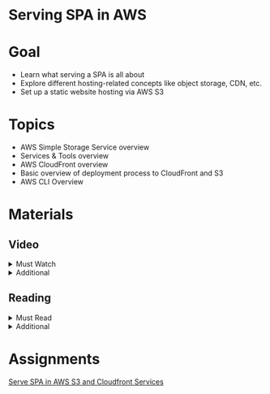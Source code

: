 # Serving SPA in AWS

# Goal

- Learn what serving a SPA is all about
- Explore different hosting-related concepts like object storage, CDN, etc.
- Set up a static website hosting via AWS S3

# Topics

- AWS Simple Storage Service overview
- Services & Tools overview
- AWS CloudFront overview
- Basic overview of deployment process to CloudFront and S3
- AWS CLI Overview

# Materials

## Video

<details>
  <summary>Must Watch</summary>

  The following content provides enough info to complete the task.

  <blockquote>

  <details>
    <summary>In English</summary>

   <blockquote>

   - [AWS Simple storage service (S3) - part1. Introduction](https://videoportal.epam.com/video/GoPjaNyQqBlvyn1d76AN), ~1 mins
   - [AWS Simple storage service (S3) - part2. Basic theory](https://videoportal.epam.com/video/wPQe73OQkA2XOln7Aqnr), ~11 mins
   - [AWS Simple storage service (S3) - part3. Advanced features](https://videoportal.epam.com/video/MRwdYoVgQmdAWB84a3bL), ~13 mins
   - [Website hosting with S3 and CloudFront - part 1](https://videoportal.epam.com/video/lNdwY9xWNBgG96kbay2G), ~4 mins
   - [Website hosting with S3 and CloudFront - part 2. Using AWS Cloud Development Kit (CDK)](https://videoportal.epam.com/video/59pZaAyWXBDLD29laNzq), ~5 mins
   </blockquote>
  </details>

  <details>
    <summary>In Russian</summary>

   <blockquote>

   - [RU Introduction](https://videoportal.epam.com/video/1g5mYRkyL8KMd4oPJWoD), ~3 mins
   - [RU S3 Intro](https://videoportal.epam.com/video/wPQe73vEnLBglxqOJAqn), ~2 mins
   - [RU CloudFront Intro](https://videoportal.epam.com/video/MNnV7g033NDoBklWa0b3), ~4 mins
   - [RU Manual Deployment to S3](https://videoportal.epam.com/video/MRwdYoVggXxDNDr4a3bL), ~16 mins
   - [RU AWS CLI Intro](https://videoportal.epam.com/video/Dj6qaB2WWGqqk06ragPW), ~1 mins
   - [RU Homework](https://videoportal.epam.com/video/Vr9Q7zywwrmgVG9mJMpG), ~3 mins
   </blockquote>
  </details>

  </blockquote>

</details>

<details>
  <summary>Additional</summary>

  The following content provides more info for further studies.

  <blockquote>
  
  <details>
    <summary>In English</summary>
   <blockquote>

   - [Free and Easy guide how to host website on AWS Cloud in 5 minutes](https://youtu.be/4AYF_Vo36sU), ~4mins
   - [AWS S3 Core Concepts](https://www.youtube.com/watch?v=tfU0JEZjcsg), 27 mins
   - [AWS S3 Hands-On Tutorial](https://www.youtube.com/watch?v=XGcoeEyt2UM), ~45 mins
   - [AWS CloudFront Hands-On Tutorial](https://www.youtube.com/watch?v=Vr4N_ZA-uGo), ~15 mins
   - [React App on AWS S3 with Static Hosting + Cloudfront](https://www.youtube.com/watch?v=mls8tiiI3uc), ~35 mins
   </blockquote>
   </details>

  <details>
    <summary>In Russian</summary>
   <blockquote>

   - [RU Serverless Framework Intro](https://videoportal.epam.com/video/4MNVYj1EEMm3Lgv5a0eE), ~2 mins
   - [RU Serverless & CloudFront](https://videoportal.epam.com/video/B9Ry76DWWwVng509Y8xq), ~20 mins
   - [RU Deploy to S3 with serverless](https://videoportal.epam.com/video/elN67KVllzb99gb3JVZz), ~32 mins
   </blockquote>
  </details>
  
  </blockquote>

</details>

## Reading

<details>
  <summary>Must Read</summary>

  The following content provides enough info to complete the task.

  <blockquote>

  - [What is Amazon S3](https://docs.aws.amazon.com/AmazonS3/latest/userguide/Welcome.html)
  - [Getting started with Amazon S3](https://docs.aws.amazon.com/AmazonS3/latest/userguide/GetStartedWithS3.html)
  - [AWS S3 FAQs](https://aws.amazon.com/s3/faqs/)
  - [What is the AWS CDK?](https://docs.aws.amazon.com/cdk/v2/guide/home.html)
  - [Getting started with the AWS CDK](https://docs.aws.amazon.com/cdk/v2/guide/getting_started.html)
  </blockquote>

</details>

<details>
  <summary>Additional</summary>

  The following content provides more info for further studies.

  <blockquote>

  - [Tutorial: Configuring a static website on Amazon S3](https://docs.aws.amazon.com/AmazonS3/latest/userguide/HostingWebsiteOnS3Setup.html)
  - [What AWS service should you use to publish a web site](https://adrianhall.github.io/cloud/2019/01/31/which-aws-service-for-hosting/)
  - [AWS S3 Buckets Overview](https://docs.aws.amazon.com/AmazonS3/latest/userguide/UsingBucket.html)
  - [Pseudo Parameters Reference](https://docs.aws.amazon.com/AWSCloudFormation/latest/UserGuide/pseudo-parameter-reference.html)
  - [Example of deploying static site with AWS CDK](https://github.com/EPAM-JS-Competency-center/nodejs-aws-cdk-starter)
  </blockquote>

</details>

# Assignments

[Serve SPA in AWS S3 and Cloudfront Services](task.md)

